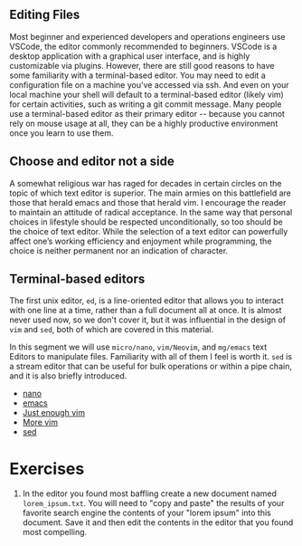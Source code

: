 ## Editing Files

Most beginner and experienced developers and operations engineers use VSCode, the editor commonly recommended to beginners. VSCode is a desktop application with a graphical user interface, and is highly customizable via plugins. However, there are still good reasons to have some familiarity with a terminal-based editor. You may need to edit a configuration file on a machine you've accessed via ssh. And even on your local machine your shell will default to a terminal-based editor (likely vim) for certain activities, such as writing a git commit message. Many people use a terminal-based editor as their primary editor -- because you cannot rely on mouse usage at all, they can be a highly productive environment once you learn to use them.

## Choose and editor not a side

A somewhat religious war has raged for decades in certain circles on the topic of which text editor is superior. The main armies on this battlefield are those that herald emacs and those that herald vim. I encourage the reader to maintain an attitude of radical acceptance. In the same way that personal choices in lifestyle should be respected unconditionally, so too should be the choice of text editor. While the selection of a text editor can powerfully affect one’s working efficiency and enjoyment while programming, the choice is neither permanent nor an indication of character.

## Terminal-based editors

The first unix editor, `ed`, is a line-oriented editor that allows you to interact with one line at a time, rather than a full document all at once. It is almost never used now, so we don't cover it, but it was influential in the design of `vim` and `sed`, both of which are covered in this material.

In this segment we will use `micro/nano`, `vim/Neovim`, and `mg/emacs` text Editors to manipulate files. Familiarity with all of them I feel is worth it. `sed` is a stream editor that can be useful for bulk operations or within a pipe chain, and it is also briefly introduced.

* [nano](sec3/nano.md)
* [emacs](sec3/emacs.md)
* [Just enough vim](sec3/vim_just_enough.md)
* [More vim](sec3/vim_all_the_things.md)
* [sed](sec3/sed.md)


# Exercises

1. In the editor you found most baffling create a new document named `lorem_ipsum.txt`. You will need to "copy and paste" the results of your favorite search engine the contents of your "lorem ipsum" into this document. Save it and then edit the contents in the editor that you found most compelling. 
